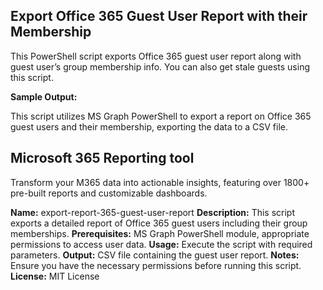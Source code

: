 ## Export Office 365 Guest User Report with their Membership

This PowerShell script exports Office 365 guest user report along with guest user’s group membership info. You can also get stale guests using this script.

**Sample Output:**

This script utilizes MS Graph PowerShell to export a report on Office 365 guest users and their membership, exporting the data to a CSV file.

## Microsoft 365 Reporting tool

Transform your M365 data into actionable insights, featuring over 1800+ pre-built reports and customizable dashboards.

**Name:** export-report-365-guest-user-report
**Description:** This script exports a detailed report of Office 365 guest users including their group memberships.
**Prerequisites:** MS Graph PowerShell module, appropriate permissions to access user data.
**Usage:** Execute the script with required parameters.
**Output:** CSV file containing the guest user report.
**Notes:** Ensure you have the necessary permissions before running this script.
**License:** MIT License